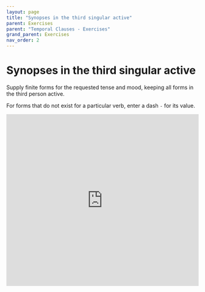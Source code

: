 ```yaml
---
layout: page
title: "Synopses in the third singular active"
parent: Exercises
parent: "Temporal Clauses - Exercises"
grand_parent: Exercises
nav_order: 2
---
```




# Synopses in the third singular active

Supply finite forms for the requested tense and mood, keeping all forms in the third person active.

For forms that do not exist for a particular verb, enter a dash `-` for its value.


<iframe width="100%" height="451" frameborder="0"
  src="https://observablehq.com/embed/@l3/synopses-in-third-person-active?cell=viewof+quizdata&cell=question&cell=viewof+answers&cell=checkform&cell=css"></iframe>

